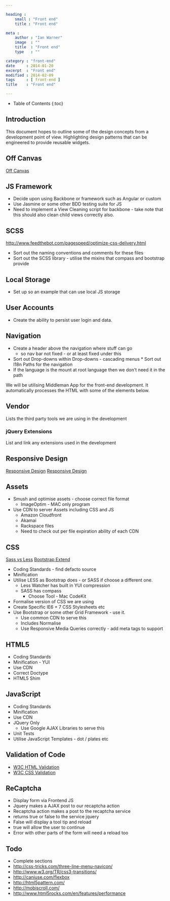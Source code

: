 ```yaml
---

heading :
    small : "Front end"
    title : "Front end"

meta :
    author : "Ian Warner"
    image  : ""
    title  : "Front end"
    type   : ""

category : "front-end"
date     : 2014-01-20
excerpt  : "Front end"
modified : 2014-02-09
tags     : [ front-end ]
title    : "Front end"

---
```


* Table of Contents
{:toc}

## Introduction

This document hopes to outline some of the design concepts from a development
point of view. Highlighting design patterns that can be engineered to provide
reusable widgets.

## Off Canvas

[Off Canvas][]

## JS Framework

* Decide upon using Backbone or framework such as Angular or custom
* Use Jasmine or some other BDD testing suite for JS
* Need to implement a View Cleaning script for backbone - take note that this
  should also clean child views correctly also.

## SCSS

http://www.feedthebot.com/pagespeed/optimize-css-delivery.html

* Sort out the naming conventions and comments for these files
* Sort out the SCSS library - utilise the mixins that compass and bootstrap provide

## Local Storage
* Set up so an example that can use local JS storage

## User Accounts
* Create the ability to persist user login and data.

## Navigation
* Create a header above the navigation where stuff can go
    * so nav bar not fixed - or at least fixed under this
* Sort out Drop-downs within Drop-downs - cascading menus
* Sort out I18n Paths for the navigation
* If the language is the mount at root language then we don't need it in the path

We will be utilising Middleman App for the front-end development.
It automatically processes the HTML with some of the elements below.

## Vendor

Lists the third party tools we are using in the development

### jQuery Extensions

List and link any extensions used in the development

## Responsive Design

[Responsive Design](http://en.wikipedia.org/wiki/Responsive_web_design)
[Responsive Design](http://mashable.com/2012/12/11/responsive-web-design/)

## Assets

* Smush and optimise assets - choose correct file format
    * ImageOptim - MAC only program
* Use CDN to server Assets including CSS and JS
    * Amazon Cloudfront
    * Akamai
    * Rackspace files
    * Need to check out per file expiration ability of each CDN

## CSS

[Sass vs Less](http://css-tricks.com/sass-vs-less/)
[Bootstrap Extend](http://twitter.github.com/bootstrap/extend.html)

* Coding Standards - find defacto source
* Minification
* Utilise LESS as Bootstrap does - or SASS if choose a different one.
    * Less Watcher has built in YUI compression
    * SASS has compass
        * Choose Tool - Mac CodeKit
* Formalise version of CSS we are using
* Create Specific IE6 + 7 CSS Stylesheets etc
* Use Bootstrap or some other Grid Framework - use it.
    * Use common CDN to serve this
    * Includes Normalise
    * Use Responsive Media Queries correctly - add meta tags to support

## HTML5

* Coding Standards
* Minification - YUI
* Use CDN
* Correct Doctype
* HTML5 Shim

## JavaScript

* Coding Standards
* Minification
* Use CDN
* JQuery Only
    * Use Google AJAX Libraries to serve this
* Unit Tests
* Utilise JavaScript Templates - dot / plates etc

## Validation of Code

* [W3C HTML Validation](http://validator.w3.org/)
* [W3C CSS Validation](http://jigsaw.w3.org/css-validator/)

## ReCaptcha

* Display form via Frontend JS
* Jquery makes a AJAX post to our recaptcha action
* Recaptcha action makes a post to the recaptcha service
* returns true or false to the service jquery
* False will display a tool tip and reload
* true will allow the user to continue
* Error with other parts of the form will need a reload too

## Todo
* Complete sections
* http://css-tricks.com/three-line-menu-navicon/
* http://www.w3.org/TR/css3-transitions/
* http://caniuse.com/flexbox
* http://html5pattern.com/
* http://mobiscroll.com/
* http://www.html5rocks.com/en/features/performance

[Off Canvas]:http://jasonweaver.name/lab/offcanvas/variations/